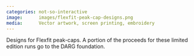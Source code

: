 ```yaml
---
categories: not-so-interactive
image:      images/flexfit-peak-cap-designs.png
media:      Vector artwork, screen printing, embroidery
---
```

Designs for Flexfit peak-caps. A portion of the proceeds for these limited
edition runs go to the DARG foundation.
